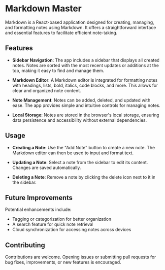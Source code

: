 # Markdown Master

Markdown is a React-based application designed for creating, managing, and formatting notes using Markdown. It offers a straightforward interface and essential features to facilitate efficient note-taking.

## Features

- **Sidebar Navigation**: The app includes a sidebar that displays all created notes. Notes are sorted with the most recent updates or additions at the top, making it easy to find and manage them.

- **Markdown Editor**: A Markdown editor is integrated for formatting notes with headings, lists, bold, italics, code blocks, and more. This allows for clear and organized note content.

- **Note Management**: Notes can be added, deleted, and updated with ease. The app provides simple and intuitive controls for managing notes.

- **Local Storage**: Notes are stored in the browser's local storage, ensuring data persistence and accessibility without external dependencies.

## Usage

- **Creating a Note**: Use the "Add Note" button to create a new note. The Markdown editor can then be used to input and format text.

- **Updating a Note**: Select a note from the sidebar to edit its content. Changes are saved automatically.

- **Deleting a Note**: Remove a note by clicking the delete icon next to it in the sidebar.

## Future Improvements

Potential enhancements include:

- Tagging or categorization for better organization
- A search feature for quick note retrieval
- Cloud synchronization for accessing notes across devices

## Contributing

Contributions are welcome. Opening issues or submitting pull requests for bug fixes, improvements, or new features is encouraged.

